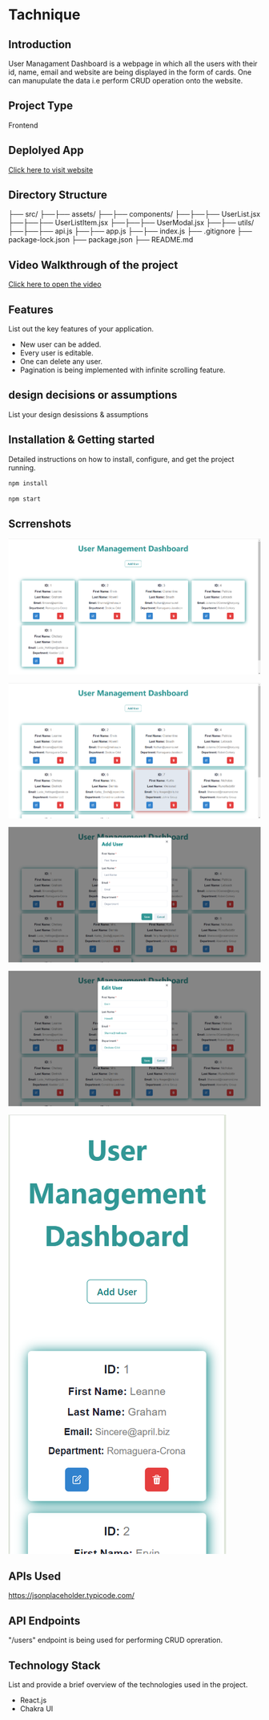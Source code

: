 # Tachnique

## Introduction
User Managament Dashboard is a webpage in which all the users with their id, name, email and website are being displayed in the form of cards. One can manupulate the data i.e perform CRUD operation onto the website.  

## Project Type

Frontend 

## Deplolyed App

[Click here to visit website](https://user-rho-eight.vercel.app/)

## Directory Structure

├── src/
├──├── assets/
├──├── components/
├──├──├── UserList.jsx
├──├──├── UserListItem.jsx
├──├──├── UserModal.jsx
├──├── utils/
├──├──├── api.js
├──├── app.js
├──├── index.js
├── .gitignore
├── package-lock.json
├── package.json
├── README.md

## Video Walkthrough of the project

[Click here to open the video](https://drive.google.com/file/d/15Be3c8RmQCd9ftz6CxcLpzIF1W2LDzgg/view?usp=sharing)

## Features
List out the key features of your application.

- New user can be added.
- Every user is editable.
- One can delete any user.
- Pagination is being implemented with infinite scrolling feature.

## design decisions or assumptions
List your design desissions & assumptions

## Installation & Getting started
Detailed instructions on how to install, configure, and get the project running. 

```bash
npm install 
```

```bash
npm start
```

## Scrrenshots

![DashBoard](./src/assets/DashBoard.png)

![DashBoard after scroll](./src/assets/DashBoard_after_scroll.png)

![Add user modal](./src/assets/Add_modal.png)

![Edit user modal](./src/assets/Edit_modal.png)

![Mobile Screen](./src/assets/Mobile_screen.png)

## APIs Used

https://jsonplaceholder.typicode.com/

## API Endpoints

"/users" endpoint is being used for performing CRUD opreration.

## Technology Stack
List and provide a brief overview of the technologies used in the project.

- React.js
- Chakra UI